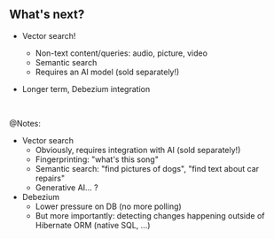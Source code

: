 ## What's next?

* Vector search!
  * Non-text content/queries: audio, picture, video
  * Semantic search
  * Requires an AI model (sold separately!)
* Longer term, Debezium integration
  
  <img data-src="../image/logo/debezium_black.svg" class="logo" />
  <img data-src="../image/logo/kafka.svg" class="logo" />

@Notes:

* Vector search
  * Obviously, requires integration with AI (sold separately!)
  * Fingerprinting: "what's this song"
  * Semantic search: "find pictures of dogs", "find text about car repairs"
  * Generative AI... ?
* Debezium
  * Lower pressure on DB (no more polling)
  * But more importantly: detecting changes happening outside of Hibernate ORM (native SQL, ...)
